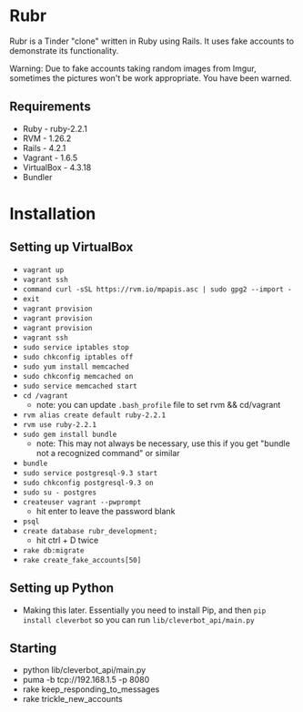 # Rubr

Rubr is a Tinder "clone" written in Ruby using Rails. It uses fake accounts to demonstrate its functionality.

Warning: Due to fake accounts taking random images from Imgur, sometimes the pictures won't be work appropriate. You have been warned.

## Requirements
- Ruby - ruby-2.2.1
- RVM - 1.26.2
- Rails - 4.2.1
- Vagrant - 1.6.5
- VirtualBox - 4.3.18
- Bundler

# Installation

## Setting up VirtualBox
- `vagrant up`
- `vagrant ssh`
- `command curl -sSL https://rvm.io/mpapis.asc | sudo gpg2 --import -`
- `exit`
- `vagrant provision`
- `vagrant provision`
- `vagrant provision`
- `vagrant ssh`
- `sudo service iptables stop`
- `sudo chkconfig iptables off`
- `sudo yum install memcached`
- `sudo chkconfig memcached on`
- `sudo service memcached start`
- `cd /vagrant`
  - note: you can update `.bash_profile` file to set rvm && cd/vagrant
- `rvm alias create default ruby-2.2.1`
- `rvm use ruby-2.2.1`
- `sudo gem install bundle`
  - note: This may not always be necessary, use this if you get "bundle not a recognized command" or similar
- `bundle`
- `sudo service postgresql-9.3 start`
- `sudo chkconfig postgresql-9.3 on`
- `sudo su - postgres`
- `createuser vagrant --pwprompt`
  - hit enter to leave the password blank
- `psql`
- `create database rubr_development;`
  - hit ctrl + D twice
- `rake db:migrate`
- `rake create_fake_accounts[50]`

## Setting up Python
- Making this later. Essentially you need to install Pip, and then `pip install cleverbot` so you can run `lib/cleverbot_api/main.py`


## Starting
- python lib/cleverbot_api/main.py
- puma -b tcp://192.168.1.5 -p 8080
- rake keep_responding_to_messages
- rake trickle_new_accounts
